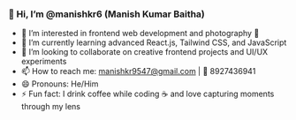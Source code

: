 ### 👋 Hi, I’m @manishkr6 (Manish Kumar Baitha)

- 👀 I’m interested in frontend web development and photography 📸
- 🌱 I’m currently learning advanced React.js, Tailwind CSS, and JavaScript
- 💞️ I’m looking to collaborate on creative frontend projects and UI/UX experiments
- 📫 How to reach me: manishkr9547@gmail.com | 📱 8927436941
- 😄 Pronouns: He/Him
- ⚡ Fun fact: I drink coffee while coding ☕ and love capturing moments through my lens

<!---
manishkr6/manishkr6 is a ✨ special ✨ repository because its `README.md` (this file) appears on your GitHub profile.
You can click the Preview link to take a look at your changes.
--->
